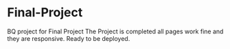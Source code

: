 # Final-Project
BQ project for Final Project
The Project is completed all pages work fine and they are responsive.
Ready to be deployed.
